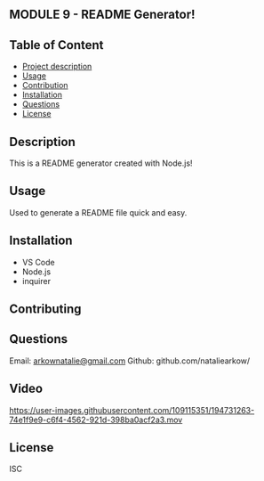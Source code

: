 
## MODULE 9 - README Generator!

## Table of Content
- [Project description](#Description)
- [Usage](#Usage)
- [Contribution](#Contributing)
- [Installation](#Installation)
- [Questions](#Questions)
- [License](#License)

## Description
This is a README generator created with Node.js!

## Usage
Used to generate a README file quick and easy.

## Installation
- VS Code
- Node.js
- inquirer
        
## Contributing

## Questions
Email: arkownatalie@gmail.com
Github: github.com/nataliearkow/

## Video
https://user-images.githubusercontent.com/109115351/194731263-74e1f9e9-c6f4-4562-921d-398ba0acf2a3.mov

## License
ISC

        
